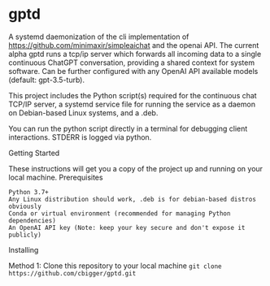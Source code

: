 # **gptd**
A systemd daemonization of the cli implementation of https://github.com/minimaxir/simpleaichat and the openai API. 
The current alpha gptd runs a tcp/ip server which forwards all incoming data to a single continuous ChatGPT conversation, providing a shared context for system software. Can be further configured with any OpenAI API available models (default: gpt-3.5-turb).

This project includes the Python script(s) required for the continuous chat TCP/IP server, a systemd service file for running the service as a daemon on Debian-based Linux systems, and a .deb.

You can run the python script directly in a terminal for debugging client interactions. STDERR is logged via python.  



Getting Started

These instructions will get you a copy of the project up and running on your local machine.
Prerequisites

    Python 3.7+
    Any Linux distribution should work, .deb is for debian-based distros obviously
    Conda or virtual environment (recommended for managing Python dependencies)
    An OpenAI API key (Note: keep your key secure and don't expose it publicly)
    

Installing

Method 1:
Clone this repository to your local machine
`git clone https://github.com/cbigger/gptd.git`

